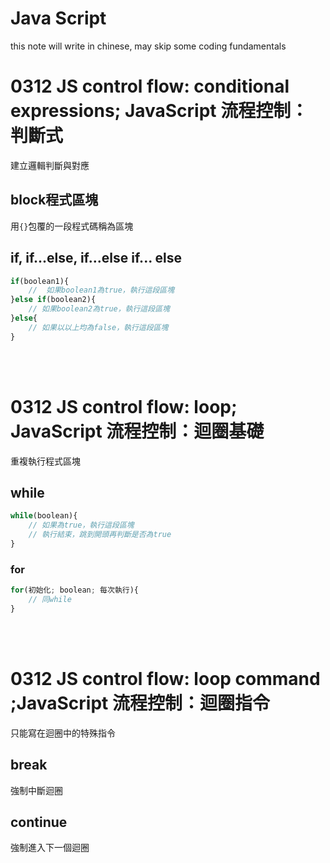 # Java Script
this note will write in chinese, may skip some coding fundamentals  
# 0312 JS control flow: conditional expressions; JavaScript 流程控制：判斷式
建立邏輯判斷與對應  
## block程式區塊
用`{}`包覆的一段程式碼稱為區塊  
## if, if...else, if...else if... else
```js
if(boolean1){
    //  如果boolean1為true，執行這段區塊 
}else if(boolean2){
    // 如果boolean2為true，執行這段區塊
}else{
    // 如果以以上均為false，執行這段區塊
}
```

&nbsp;  
&nbsp; 

# 0312 JS control flow: loop; JavaScript 流程控制：迴圈基礎
重複執行程式區塊
## while
```js
while(boolean){
    // 如果為true，執行這段區塊
    // 執行結束，跳到開頭再判斷是否為true
}
```
### for
```js
for(初始化; boolean; 每次執行){
    // 同while
}
```

&nbsp;  
&nbsp; 

# 0312 JS control flow: loop command ;JavaScript 流程控制：迴圈指令 
只能寫在迴圈中的特殊指令
## break
強制中斷迴圈
## continue
強制進入下一個迴圈